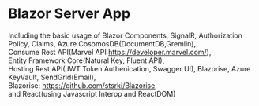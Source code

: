 # Blazor Server App
Including the basic usage of Blazor Components, SignalR, Authorization Policy, Claims, Azure CosomosDB(DocumentDB,Gremlin),<br />
Consume Rest API(Marvel API https://developer.marvel.com/),<br />
Entity Framework Core(Natural Key, Fluent API),<br />
Hosting Rest API(JWT Token Authenication, Swagger UI), Blazorise, Azure KeyVault, SendGrid(Email),<br />
Blazorise: https://github.com/stsrki/Blazorise, <br />
and React(using Javascript Interop and ReactDOM)
